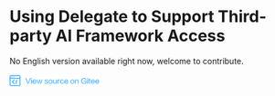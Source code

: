 # Using Delegate to Support Third-party AI Framework Access

No English version available right now, welcome to contribute.

<a href="https://gitee.com/mindspore/docs/blob/r1.3/tutorials/lite/source_en/use/delegate.md" target="_blank"><img src="../_static/logo_source.png"></a>